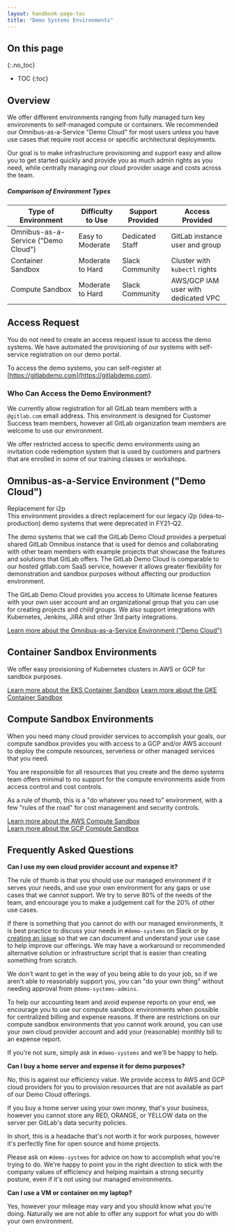 ```yaml
---
layout: handbook-page-toc
title: "Demo Systems Environments"
---
```


## On this page
{:.no_toc}

- TOC
{:toc}

## Overview

We offer different environments ranging from fully managed turn key environments to self-managed compute or containers. We recommended our Omnibus-as-a-Service "Demo Cloud" for most users unless you have use cases that require root access or specific architectural deployments.

Our goal is to make infrastructure provisioning and support easy and allow you to get started quickly and provide you as much admin rights as you need, while centrally managing our cloud provider usage and costs across the team.

##### Comparison of Environment Types

| Type of Environment                   | Difficulty to Use | Support Provided | Access Provided                     |
|---------------------------------------|-------------------|------------------|-------------------------------------|
| Omnibus-as-a-Service ("Demo Cloud")   | Easy to Moderate  | Dedicated Staff  | GitLab instance user and group      |
| Container Sandbox                     | Moderate to Hard  | Slack Community  | Cluster with `kubectl` rights       |
| Compute Sandbox                       | Moderate to Hard  | Slack Community  | AWS/GCP IAM user with dedicated VPC |

## Access Request

You do not need to create an access request issue to access the demo systems. We have automated the provisioning of our systems with self-service registration on our demo portal.

To access the demo systems, you can self-register at [https://gitlabdemo.com](https://gitlabdemo.com).

### Who Can Access the Demo Environment?

We currently allow registration for all GitLab team members with a `@gitlab.com` email address. This environment is designed for Customer Success team members, however all GitLab organization team members are welcome to use our environment.

We offer restricted access to specific demo environments using an invitation code redemption system that is used by customers and partners that are enrolled in some of our training classes or workshops.

## Omnibus-as-a-Service Environment ("Demo Cloud")

<div class="panel panel-info">
<div class="panel-heading">
Replacement for i2p
</div>
<div class="panel-body">
This environment provides a direct replacement for our legacy i2p (idea-to-production) demo systems that were deprecated in FY21-Q2.
</div>
</div>

The demo systems that we call the GitLab Demo Cloud provides a perpetual shared GitLab Omnibus instance that is used for demos and collaborating with other team members with example projects that showcase the features and solutions that GitLab offers. The GitLab Demo Cloud is comparable to our hosted gitlab.com SaaS service, however it allows greater flexibility for demonstration and sandbox purposes without affecting our production environment.

The GitLab Demo Cloud provides you access to Ultimate license features with your own user account and an organizational group that you can use for creating projects and child groups. We also support integrations with Kubernetes, Jenkins, JIRA and other 3rd party integrations.

[Learn more about the Omnibus-as-a-Service Environment ("Demo Cloud")](/handbook/customer-success/demo-systems/environments/demo-cloud/)

## Container Sandbox Environments

We offer easy provisioning of Kubernetes clusters in AWS or GCP for sandbox purposes.

[Learn more about the EKS Container Sandbox](/handbook/customer-success/demo-systems/environments/container/eks)
[Learn more about the GKE Container Sandbox](/handbook/customer-success/demo-systems/environments/container/gke)

## Compute Sandbox Environments

When you need many cloud provider services to accomplish your goals, our compute sandbox provides you with access to a GCP and/or AWS account to deploy the compute resources, serverless or other managed services that you need.

You are responsible for all resources that you create and the demo systems team offers minimal to no support for the compute environments aside from access control and cost controls.

As a rule of thumb, this is a "do whatever you need to" environment, with a few "rules of the road" for cost management and security controls.

[Learn more about the AWS Compute Sandbox](/handbook/customer-success/demo-systems/environments/compute/aws/)  
[Learn more about the GCP Compute Sandbox](/handbook/customer-success/demo-systems/environments/compute/gcp/)

## Frequently Asked Questions

**Can I use my own cloud provider account and expense it?**

The rule of thumb is that you should use our managed environment if it serves your needs, and use your own environment for any gaps or use cases that we cannot support. We try to serve 80% of the needs of the team, and encourage you to make a judgement call for the 20% of other use cases.

If there is something that you cannot do with our managed environments, it is best practice to discuss your needs in `#demo-systems` on Slack or by [creating an issue](https://gitlab.com/groups/gitlab-com/customer-success/demo-systems/demo-feature-requests/-/issues) so that we can document and understand your use case to help improve our offerings. We may have a workaround or recommended alternative solution or infrastructure script that is easier than creating something from scratch.

We don't want to get in the way of you being able to do your job, so if we aren't able to reasonably support you, you can "do your own thing" without needing approval from `@demo-systems-admins`.

To help our accounting team and avoid expense reports on your end, we encourage you to use our compute sandbox environments when possible for centralized billing and expense reasons. If there are restrictions on our compute sandbox environments that you cannot work around, you can use your own cloud provider account and add your (reasonable) monthly bill to an expense report.

If you're not sure, simply ask in `#demo-systems` and we'll be happy to help.

**Can I buy a home server and expense it for demo purposes?**

No, this is against our efficiency value. We provide access to AWS and GCP cloud providers for you to provision resources that are not available as part of our Demo Cloud offerings.

If you buy a home server using your own money, that's your business, however you cannot store any RED, ORANGE, or YELLOW data on the server per GitLab's data security policies.

In short, this is a headache that's not worth it for work purposes, however it's perfectly fine for open source and home projects.

Please ask on `#demo-systems` for advice on how to accomplish what you're trying to do. We're happy to point you in the right direction to stick with the company values of efficiency and helping maintain a strong security posture, even if it's not using our managed environments.

**Can I use a VM or container on my laptop?**

Yes, however your mileage may vary and you should know what you're doing. Naturally we are not able to offer any support for what you do with your own environment.

